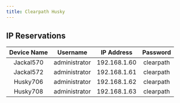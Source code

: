 ```yaml
---
title: Clearpath Husky
---
```


## IP Reservations

| **Device Name** | **Username**  | **IP Address** | **Password** |
| :-------------: | :-----------: | :------------: | :----------: |
|    Jackal570    | administrator |  192.168.1.60  |  clearpath   |
|    Jackal572    | administrator |  192.168.1.61  |  clearpath   |
|    Husky706     | administrator |  192.168.1.62  |  clearpath   |
|    Husky708     | administrator |  192.168.1.63  |  clearpath   |
